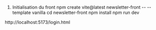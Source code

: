 1) Initialisation du front
npm create vite@latest newsletter-front -- --template vanilla
cd newsletter-front
npm install
npm run dev


http://localhost:5173/login.html

